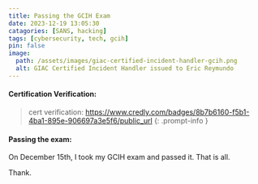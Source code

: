 ```yaml
---
title: Passing the GCIH Exam
date: 2023-12-19 13:05:30
catagories: [SANS, hacking]
tags: [cybersecurity, tech, gcih]
pin: false
image: 
  path: /assets/images/giac-certified-incident-handler-gcih.png
  alt: GIAC Certified Incident Handler issued to Eric Reymundo
---
```

#### Certification Verification:

> cert verification: https://www.credly.com/badges/8b7b6160-f5b1-4ba1-895e-906697a3e5f6/public_url
{: .prompt-info }

#### Passing the exam:
On December 15th, I took my GCIH exam and passed it. That is all. 

Thank.